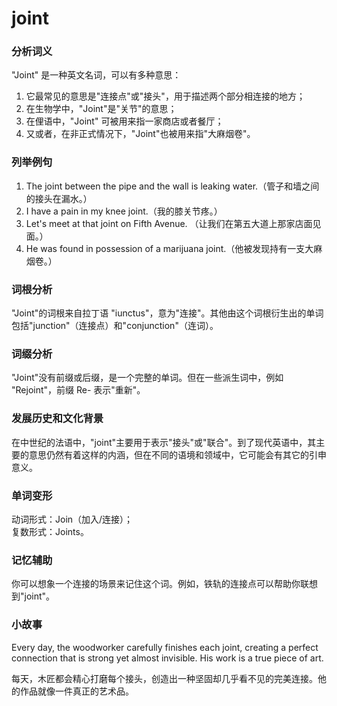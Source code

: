 # joint

### 分析词义

  

"Joint" 是一种英文名词，可以有多种意思：

  

1.  它最常见的意思是"连接点"或"接头"，用于描述两个部分相连接的地方；
2.  在生物学中，"Joint"是"关节"的意思；
3.  在俚语中，"Joint" 可被用来指一家商店或者餐厅；
4.  又或者，在非正式情况下，"Joint"也被用来指"大麻烟卷"。

  

### 列举例句

  

1.  The joint between the pipe and the wall is leaking water.（管子和墙之间的接头在漏水。）
2.  I have a pain in my knee joint.（我的膝关节疼。）
3.  Let's meet at that joint on Fifth Avenue. （让我们在第五大道上那家店面见面。）
4.  He was found in possession of a marijuana joint.（他被发现持有一支大麻烟卷。）

  

### 词根分析

  

"Joint"的词根来自拉丁语 "iunctus"，意为"连接"。其他由这个词根衍生出的单词包括"junction"（连接点）和"conjunction"（连词）。

  

### 词缀分析

  

"Joint"没有前缀或后缀，是一个完整的单词。但在一些派生词中，例如 "Rejoint"，前缀 Re- 表示"重新"。

  

### 发展历史和文化背景

  

在中世纪的法语中，"joint"主要用于表示"接头"或"联合"。到了现代英语中，其主要的意思仍然有着这样的内涵，但在不同的语境和领域中，它可能会有其它的引申意义。

  

### 单词变形

  

动词形式：Join（加入/连接）；  
复数形式：Joints。

  

### 记忆辅助

  

你可以想象一个连接的场景来记住这个词。例如，铁轨的连接点可以帮助你联想到"joint"。

  

### 小故事

  

Every day, the woodworker carefully finishes each joint, creating a perfect connection that is strong yet almost invisible. His work is a true piece of art.

  

每天，木匠都会精心打磨每个接头，创造出一种坚固却几乎看不见的完美连接。他的作品就像一件真正的艺术品。
